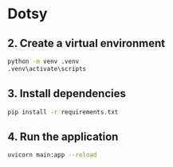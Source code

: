 # Dotsy

## 2. Create a virtual environment

```bash
python -m venv .venv
.venv\activate\scripts
```
## 3. Install dependencies

```bash
pip install -r requirements.txt
```

## 4. Run the application
```bash
uvicorn main:app --reload
```

